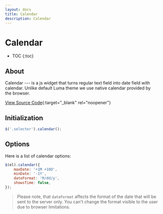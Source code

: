 ```yaml
---
layout: docs
title: Calendar
description: Calendar
---
```


# Calendar

* TOC
{:toc}

## About

Calendar --- is a js widget that turns regular text field into date field with
calendar. Unlike default Luma theme we use native calendar provided by the browser.

[View Source Code](https://github.com/breezefront/module-breeze/blob/master/view/frontend/web/js/components/calendar.js){:target="_blank" rel="noopener"}

## Initialization

```js
$('.selector').calendar();
```

## Options

Here is a list of calendar options:

```js
$(el).calendar({
    maxDate: '+1M +10D',
    minDate: '-1Y',
    dateFormat: 'M/dd/y',
    showsTime: false,
});
```

> Please note, that `dateFormat` affects the format of the date that will be sent 
> to the server only. You can't change the format visible to the user due to browser
> limitations.
